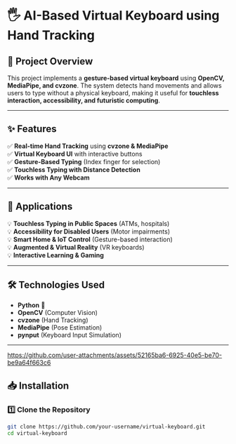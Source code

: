 # 🖐️ AI-Based Virtual Keyboard using Hand Tracking  

## 📌 Project Overview  
This project implements a **gesture-based virtual keyboard** using **OpenCV, MediaPipe, and cvzone**. The system detects hand movements and allows users to type without a physical keyboard, making it useful for **touchless interaction, accessibility, and futuristic computing**.

---

## ✨ Features  
✅ **Real-time Hand Tracking** using **cvzone & MediaPipe**  
✅ **Virtual Keyboard UI** with interactive buttons  
✅ **Gesture-Based Typing** (Index finger for selection)  
✅ **Touchless Typing with Distance Detection**  
✅ **Works with Any Webcam**  

---

## 🎯 Applications  
💡 **Touchless Typing in Public Spaces** (ATMs, hospitals)  
💡 **Accessibility for Disabled Users** (Motor impairments)  
💡 **Smart Home & IoT Control** (Gesture-based interaction)  
💡 **Augmented & Virtual Reality** (VR keyboards)  
💡 **Interactive Learning & Gaming**  

---

## 🛠️ Technologies Used  
- **Python** 🐍  
- **OpenCV** (Computer Vision)  
- **cvzone** (Hand Tracking)  
- **MediaPipe** (Pose Estimation)  
- **pynput** (Keyboard Input Simulation)  

---
https://github.com/user-attachments/assets/52165ba6-6925-40e5-be70-be9a64f663c6

## 📥 Installation  

### 1️⃣ Clone the Repository  
```bash
git clone https://github.com/your-username/virtual-keyboard.git
cd virtual-keyboard



